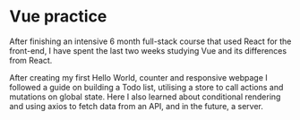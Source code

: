 <h1>Vue practice</h1>

<p>
  After finishing an intensive 6 month full-stack course that used React for the front-end, I have spent the last two weeks studying Vue and its differences from React.
</p>

<p>
  After creating my first Hello World, counter and responsive webpage I followed a guide on building a Todo list, utilising a store to call actions and mutations on    global state. Here I also learned about conditional rendering and using axios to fetch data from an API, and in the future, a server.
</p>
